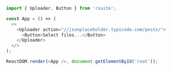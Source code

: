 <!--start-code-->

```js
import { Uploader, Button } from 'rsuite';

const App = () => (
  <>
    <Uploader action="//jsonplaceholder.typicode.com/posts/">
      <Button>Select files...</Button>
    </Uploader>
  </>
);

ReactDOM.render(<App />, document.getElementById('root'));
```

<!--end-code-->
